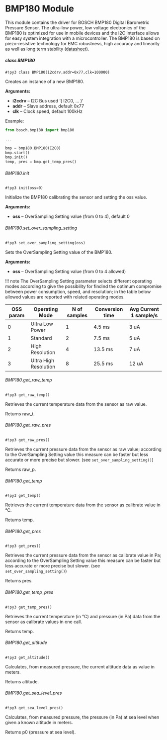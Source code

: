 # BMP180 Module

This module contains the driver for BOSCH BMP180 Digital Barometric Pressure Sensor. The ultra-low power, low voltage electronics of the BMP180 is optimized for use in mobile devices and the I2C interface allows for easy system integration with a microcontroller. The BMP180 is based on piezo-resistive technology for EMC robustness, high accuracy and linearity as well as long term stability ([datasheet](https://ae-bst.resource.bosch.com/media/_tech/media/datasheets/BST-BMP180-DS000-121.pdf)).

##### class BMP180

```#!py3 class BMP180(i2cdrv,addr=0x77,clk=100000)```

Creates an instance of a new BMP180.


**Arguments:**
    

 - **i2cdrv** – I2C Bus used ‘( I2C0, … )’
 - **addr** – Slave address, default 0x77
 - **clk** – Clock speed, default 100kHz

Example:

```py
from bosch.bmp180 import bmp180

...

bmp = bmp180.BMP180(I2C0)
bmp.start()
bmp.init()
temp, pres = bmp.get_temp_pres()
```

###### BMP180.init

```#!py3 init(oss=0)```

Initialize the BMP180 calibrating the sensor and setting the oss value.


**Arguments:**

 - **oss** – OverSampling Setting value (from 0 to 4), default 0

###### BMP180.set_over_sampling_setting

```#!py3 set_over_sampling_setting(oss)```

Sets the OverSampling Setting value of the BMP180.


**Arguments:**

 - **oss** – OverSampling Setting value (from 0 to 4 allowed)

!!! note
	The OverSampling Setting parameter selects different operating modes according to give the possibility for findind the optimum compromise between power consumption, speed, and resolution; in the table below allowed values are reported with related operating modes.
	
| OSS param | Operating Mode        | N of samples | Conversion time | Avg Current 1 sample/s |
|-----------|-----------------------|--------------|-----------------|------------------------|
| 0         | Ultra Low Power       | 1            | 4.5 ms          | 3 uA                   |
| 1         | Standard              | 2            | 7.5 ms          | 5 uA                   |
| 2         | High Resolution       | 4            | 13.5 ms         | 7 uA                   |
| 3         | Ultra High Resolution | 8            | 25.5 ms         | 12 uA                  |

###### BMP180.get_raw_temp

```#!py3 get_raw_temp()```

Retrieves the current temperature data from the sensor as raw value.

Returns raw_t.

###### BMP180.get_raw_pres

```#!py3 get_raw_pres()```

Retrieves the current pressure data from the sensor as raw value; according to the OverSampling Setting value this measure can be faster but less accurate or more precise but slower. (see `set_over_sampling_setting()`)

Returns raw_p.

###### BMP180.get_temp

```#!py3 get_temp()```

Retrieves the current temperature data from the sensor as calibrate value in °C.

Returns temp.

###### BMP180.get_pres

```#!py3 get_pres()```

Retrieves the current pressure data from the sensor as calibrate value in Pa; according to the OverSampling Setting value this measure can be faster but less accurate or more precise but slower. (see `set_over_sampling_setting()`)

Returns pres.

###### BMP180.get_temp_pres

```#!py3 get_temp_pres()```

Retrieves the current temperature (in °C) and pressure (in Pa) data from the sensor as calibrate values in one call.

Returns temp.

###### BMP180.get_altitude

```#!py3 get_altitude()```

Calculates, from measured pressure, the current altitude data as value in meters.

Returns altitude.

###### BMP180.get_sea_level_pres

```#!py3 get_sea_level_pres()```

Calculates, from measured pressure, the pressure (in Pa) at sea level when given a known altitude in meters.

Returns p0 (pressure at sea level).
<!--stackedit_data:
eyJoaXN0b3J5IjpbMTY5Mjc5NDk1MCwzNTM2MDgwM119
-->
